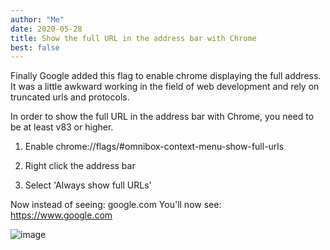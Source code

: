 ```yaml
---
author: "Me"
date: 2020-05-28
title: Show the full URL in the address bar with Chrome
best: false
---
```


Finally Google added this flag to enable chrome displaying the full address. It was a little awkward working in the field of web development and rely on truncated urls and protocols.

In order to show the full URL in the address bar with Chrome, you need to be at least v83 or higher.


1. Enable chrome://flags/#omnibox-context-menu-show-full-urls

2. Right click the address bar

3. Select 'Always show full URLs'

Now instead of seeing: google.com 
You'll now see: https://www.google.com

![image](/img/url.JPG)
